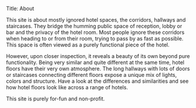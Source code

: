 Title: About

This site is about mostly ignored hotel spaces, the corridors, hallways and staircases. They bridge the humming public space of reception, lobby or bar and the privacy of the hotel room. Most people ignore these corridors when heading to or from their room, trying to pass by as fast as possible. This space is often viewed as a purely functional piece of the hotel.

However, upon closer inspection, it reveals a beauty of its own beyond pure functionality. Being very similar and quite different at the same time, hotel floors have their very own atmosphere. The long hallways with lots of doors or staircases connecting different floors expose a unique mix of lights, colors and structure. Have a look at the differences and similarities and see how hotel floors look like across a range of hotels.

This site is purely for-fun and non-profit.

